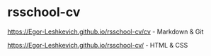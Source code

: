 # rsschool-cv
https://Egor-Leshkevich.github.io/rsschool-cv/cv - Markdown & Git

https://Egor-Leshkevich.github.io/rsschool-cv/ - HTML & CSS
